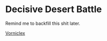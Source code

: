 Decisive Desert Battle
======================

Remind me to backfill this shit later.

[Vorniclex](../gods/Vorniclex.md)
